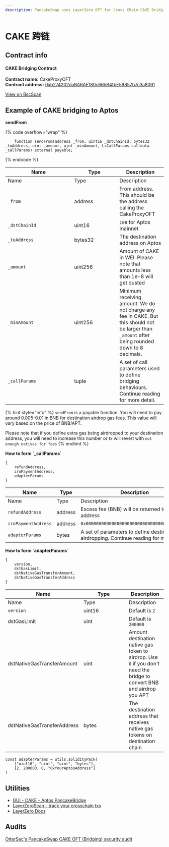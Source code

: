 ```yaml
---
description: PancakeSwap uses LayerZero OFT for Cross Chain CAKE Bridging
---
```


# CAKE 跨链

## Contract info

#### **CAKE Bridging Contract**

**Contract name:** CakeProxyOFT\
**Contract address:** [0xb274202daBA6AE180c665B4fbE59857b7c3a8091](https://bscscan.com/address/0xb274202daBA6AE180c665B4fbE59857b7c3a8091#code)

[View on BscScan](https://bscscan.com/address/0xb274202daBA6AE180c665B4fbE59857b7c3a8091#code)

## Example of CAKE bridging to Aptos

**sendFrom**

{% code overflow="wrap" %}
```
    function sendFrom(address _from, uint16 _dstChainId, bytes32 _toAddress, uint _amount, uint _minAmount, LzCallParams calldata _callParams) external payable;
```
{% endcode %}

<table data-header-hidden><thead><tr><th width="195.33333333333331">Name</th><th width="128">Type</th><th>Description</th></tr></thead><tbody><tr><td>Name</td><td>Type</td><td>Description</td></tr><tr><td><code>_from</code></td><td>address</td><td>From address. This should be the address calling the CakeProxyOFT</td></tr><tr><td><code>_dstChainId</code></td><td>uint16</td><td><code>108</code> for Aptos mainnet</td></tr><tr><td><code>_toAddress</code></td><td>bytes32</td><td>The destination address on Aptos</td></tr><tr><td><code>_amount</code></td><td>uint256</td><td>Amount of CAKE in WEI. Please note that amounts less than 1e-8 will get dusted</td></tr><tr><td><code>_minAmount</code></td><td>uint256</td><td>Minimum receiving amount. We do not charge any fee in CAKE. But this should not be larger than <code>_amount</code> after being rounded down to 8 decimals.</td></tr><tr><td><code>_callParams</code></td><td>tuple</td><td>A set of call parameters used to define bridging behaviours. Continue reading for more detail.</td></tr></tbody></table>

{% hint style="info" %}
`sendFrom` is a payable function. You will need to pay around 0.005-0.01 in BNB for destination airdrop gas fees. This value will vary based on the price of BNB/APT.&#x20;

Please note that if you define extra gas being airdropped to your destination address, you will need to increase this number or tx will revert with `not enough natives for fees`
{% endhint %}

**How to form \`\_callParams\`**

```
{
    refundAddress,
    zroPaymentAddress,
    adapterParams
}
```

<table data-header-hidden><thead><tr><th width="220.33333333333331">Name</th><th width="128">Type</th><th>Description</th></tr></thead><tbody><tr><td>Name</td><td>Type</td><td>Description</td></tr><tr><td><code>refundAddress</code></td><td>address</td><td>Excess fee (BNB) will be returned to this address </td></tr><tr><td><code>zroPaymentAddress</code></td><td>address</td><td><code>0x0000000000000000000000000000000000000000</code></td></tr><tr><td><code>adapterParams</code></td><td>bytes</td><td>A set of parameters to define destination gas airdropping. Continue reading for more detail.</td></tr></tbody></table>

**How to form \`adapterParams\`**

```
{
    version,
    dstGasLimit,
    dstNativeGasTransferAmount,
    dstNativeGasTransferAddress
}
```

<table data-header-hidden><thead><tr><th width="220.33333333333331">Name</th><th width="128">Type</th><th>Description</th></tr></thead><tbody><tr><td>Name</td><td>Type</td><td>Description</td></tr><tr><td><code>version</code></td><td>uint16</td><td>Default is <code>2</code></td></tr><tr><td>dstGasLimit</td><td>uint</td><td>Default is <code>200000</code></td></tr><tr><td>dstNativeGasTransferAmount</td><td>uint</td><td>Amount destination native gas token to airdrop. Use <code>0</code> if you don't need the bridge to convert BNB and airdrop you APT</td></tr><tr><td>dstNativeGasTransferAddress</td><td>bytes</td><td>The destination address that receives native gas tokens on destination chain</td></tr></tbody></table>

```
const adapterParams = utils.solidityPack(
    ["uint16", "uint", "uint", "bytes"],
    [2, 200000, 0, "0xYourAptosAddress"]
)
```

## Utilities

* [GUI - CAKE - Aptos PancakeBridge](https://bridge.pancakeswap.finance/aptos)
* [LayerZeroScan - track your crosschain txs](https://layerzeroscan.com/)
* [LayerZero Docs](https://layerzero.gitbook.io/docs/)

## Audits

[OtterSec's PancakeSwap CAKE OFT (Bridging) security audit](broken-reference)
